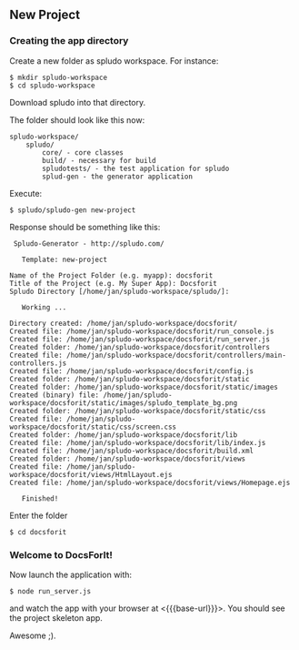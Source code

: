 ## New Project

### Creating the app directory

Create a new folder as spludo workspace. For instance:

    $ mkdir spludo-workspace
    $ cd spludo-workspace

Download spludo into that directory.

The folder should look like this now:

    spludo-workspace/
        spludo/
            core/ - core classes
            build/ - necessary for build
            spludotests/ - the test application for spludo
            splud-gen - the generator application

Execute:

    $ spludo/spludo-gen new-project

Response should be something like this:
  
     Spludo-Generator - http://spludo.com/
      
       Template: new-project
    
    Name of the Project Folder (e.g. myapp): docsforit
    Title of the Project (e.g. My Super App): Docsforit
    Spludo Directory [/home/jan/spludo-workspace/spludo/]: 
      
       Working ... 

    Directory created: /home/jan/spludo-workspace/docsforit/
    Created file: /home/jan/spludo-workspace/docsforit/run_console.js
    Created file: /home/jan/spludo-workspace/docsforit/run_server.js
    Created folder: /home/jan/spludo-workspace/docsforit/controllers
    Created file: /home/jan/spludo-workspace/docsforit/controllers/main-controllers.js
    Created file: /home/jan/spludo-workspace/docsforit/config.js
    Created folder: /home/jan/spludo-workspace/docsforit/static
    Created folder: /home/jan/spludo-workspace/docsforit/static/images
    Created (binary) file: /home/jan/spludo-workspace/docsforit/static/images/spludo_template_bg.png
    Created folder: /home/jan/spludo-workspace/docsforit/static/css
    Created file: /home/jan/spludo-workspace/docsforit/static/css/screen.css
    Created folder: /home/jan/spludo-workspace/docsforit/lib
    Created file: /home/jan/spludo-workspace/docsforit/lib/index.js
    Created file: /home/jan/spludo-workspace/docsforit/build.xml
    Created folder: /home/jan/spludo-workspace/docsforit/views
    Created file: /home/jan/spludo-workspace/docsforit/views/HtmlLayout.ejs
    Created file: /home/jan/spludo-workspace/docsforit/views/Homepage.ejs

       Finished!    
       
Enter the folder

    $ cd docsforit

### Welcome to DocsForIt!

Now launch the application with:

    $ node run_server.js

and watch the app with your browser at <{{{base-url}}}>. You should see the project skeleton app.

Awesome ;).

